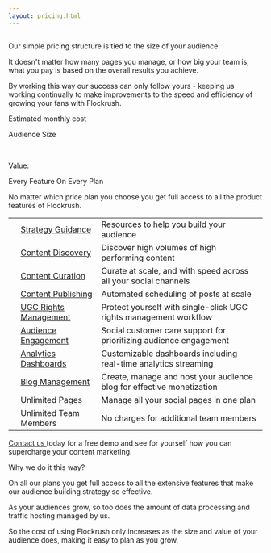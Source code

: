 ```yaml
---
layout: pricing.html
---
```


<div class="ui vertical stripe segment">
  <div class="ui stackable grid">
  <div class="two wide middle aligned column">
</div>
  <div class="seven wide middle aligned column">
  <p class="p-em-166">
        Our simple pricing structure is tied to the size of your audience.
      </p>
  <p>It doesn't matter how many pages you manage, or how big your team is, what you pay is based on the overall results you achieve.</p>
  <p>By working this way our success can only follow yours - keeping us working continually to make improvements to the speed and efficiency of growing your fans with Flockrush.</p>
</div>
  <div class="six wide center aligned right floated column">
  <div class="ui h-bold">Estimated monthly cost</div>
  <p class="p-em-166">
Audience Size</p>
  <div class="ui segment grey-color">
  <div class="ui range" id="pricing-slider">
</div>
  <br>
  <p>
    Value: <span id="display-pricing">
</span></p>
</div>
  <p>
</p>
</div>
</div>
</div>



<div class="ui vertical stripe segment grey-color">
  <div class="ui page container">
  <div class="ui h-bold">
      Every Feature On Every Plan
    </div>
  <p class="p-em-166">
      No matter which price plan you choose you get full access to all the product features of Flockrush.
    </p>
  <table class="ui very basic table table-medium"><tbody><tr><td><i class="checkmark icongreen large icon"></i></td><td><a href="/product/#strategy-guidance">Strategy Guidance</a></td><td>Resources to help you build your audience</td></tr><tr><td><i class="checkmark icongreen large icon"></i></td><td><a href="/product/#content-discovery">Content Discovery</a></td><td>Discover high volumes of high performing content</td></tr><tr><td><i class="checkmark icongreen large icon"></i></td><td><a href="/product/#content-curation">Content Curation</a></td><td>Curate at scale, and with speed across all your social channels </td></tr><tr><td><i class="checkmark icongreen large icon"></i></td><td><a href="/product/#content-publishing">Content Publishing</a></td><td>Automated scheduling of posts at scale</td></tr><tr><td><i class="checkmark icongreen large icon"></i></td><td><a href="/product/#ugc-rights-management">UGC Rights Management</a></td><td>Protect yourself with single-click UGC rights management workflow</td></tr><tr><td><i class="checkmark icongreen large icon"></i></td><td><a href="/product/#audience-engagement">Audience Engagement</a></td><td>Social customer care support for prioritizing audience engagement</td></tr><tr><td><i class="checkmark icongreen large icon"></i></td><td><a href="/product/#analytics-dashboards">Analytics Dashboards</a></td><td>Customizable dashboards including real-time analytics streaming</td></tr><tr><td><i class="checkmark icongreen large icon"></i></td><td><a href="/product/#blog-management">Blog Management</a></td><td>Create, manage and host your audience blog for effective monetization</td></tr><tr><td><i class="checkmark icongreen large icon"></i></td><td>Unlimited Pages </td><td>Manage all your social pages in one plan</td></tr><tr><td><i class="checkmark icongreen large icon"></i></td><td>Unlimited Team Members </td><td>No charges for additional team members</td></tr></tbody></table>
  <p><a href="http://www.Flockrush.com/custom-demo/" data-href="http://www.Flockrush.com/custom-demo/" class="markup--anchor markup--p-anchor" rel="nofollow" target="_blank">Contact us </a> today for a free demo and see for yourself how you can supercharge your content marketing.</p>
  <p></p>
</div>
</div>

<div class="ui center aligned vertical stripe segment">
  <div class="ui text container">
  <div class="ui h-bold">
      Why we do it this way? </div>
  <p class="p-em-166">
      On all our plans you get full access to all the extensive features that make our audience building strategy so effective.</p>
  <p>
      As your audiences grow, so too does the amount of data processing and traffic hosting managed by us.</p>
  <p>
      So the cost of using Flockrush only increases as the size and value of your audience does, making it easy to plan as you grow.
    </p>
</div>
</div>
